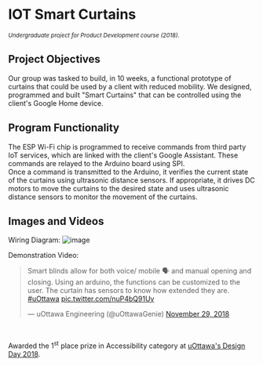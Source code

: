 # IOT Smart Curtains
<sup>*Undergraduate project for Product Development course (2018).*</sup>


## Project Objectives
Our group was tasked to build, in 10 weeks, a functional prototype of curtains that could be used by a client with reduced mobility. We designed, programmed and built "Smart Curtains" that can be controlled using the client's Google Home device.

## Program Functionality

The ESP Wi-Fi chip is programmed to receive commands from third party IoT services, which are linked with the client's Google Assistant. These commands are relayed to the Arduino board using SPI.<br>
Once a command is transmitted to the Arduino, it verifies the current state of the curtains using ultrasonic distance sensors.  If appropriate, it drives DC motors to move the curtains to the desired state and uses ultrasonic distance sensors to monitor the movement of the curtains.

## Images and Videos

Wiring Diagram:
![image](https://github.com/alpepi12/IOT-Smart-Curtains/assets/91648886/973da852-c21d-49dc-9f56-40bbec8e6345)
<br>

Demonstration Video:
<blockquote class="twitter-tweet"><p lang="en" dir="ltr">Smart blinds allow for both voice/ mobile 🗣 and manual opening and closing. Using an arduino, the functions can be customized to the user. The curtain has sensors to know how extended they are. <a href="https://twitter.com/hashtag/uOttawa?src=hash&amp;ref_src=twsrc%5Etfw">#uOttawa</a> <a href="https://t.co/nuP4bQ91Uv">pic.twitter.com/nuP4bQ91Uv</a></p>&mdash; uOttawa Engineering (@uOttawaGenie) <a href="https://twitter.com/uOttawaGenie/status/1068180832605609985?ref_src=twsrc%5Etfw">November 29, 2018</a></blockquote>
<br>

Awarded the 1<sup>st</sup> place prize in Accessibility category at [uOttawa's Design Day 2018](https://engineering.uottawa.ca/news/genius-ideas-and-ingenious-solutions-design-day).

